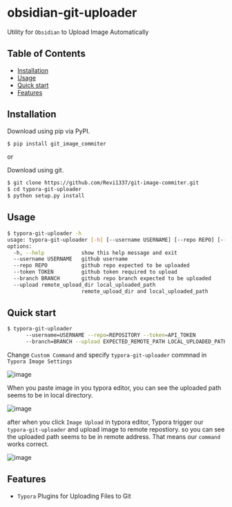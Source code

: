 # obsidian-git-uploader

Utility for `Obsidian` to Upload Image Automatically

## Table of Contents

  * [Installation](#installation)
  * [Usage](#Usage)
  * [Quick start](#quick-start)
  * [Features](#features)
  
## Installation

Download using pip via PyPI.

```bash
$ pip install git_image_commiter
```

or 

Download using git.

```bash
$ git clone https://github.com/Revi1337/git-image-commiter.git
$ cd typora-git-uploader
$ python setup.py install
```

## Usage

```bash
$ typora-git-uploader -h
usage: typora-git-uploader [-h] [--username USERNAME] [--repo REPO] [--token TOKEN] [--branch BRANCH] [--upload remote_upload_dir local_uploaded_path]
options:
  -h, --help            show this help message and exit
  --username USERNAME   github username
  --repo REPO           github repo expected to be uploaded
  --token TOKEN         github token required to upload
  --branch BRANCH       github repo branch expected to be uploaded
  --upload remote_upload_dir local_uploaded_path
                        remote_upload_dir and local_uploaded_path
```

## Quick start

```bash
$ typora-git-uploader 
      --username=USERNAME --repo=REPOSITORY --token=API_TOKEN 
      --branch=BRANCH --upload EXPECTED_REMOTE_PATH LOCAL_UPLOADED_PATH     
```

Change `Custom Command` and specify `typora-git-uploader` commnad in `Typora Image Settings`


![image](https://github.com/Revi1337/BlogImageFactory/assets/86167726/d6384472-945e-4ada-9bfa-0daffdcb4b29)

When you paste image in you typora editor, you can see the uploaded path seems to be in local directory.

![image](https://github.com/Revi1337/BlogImageFactory/assets/86167726/a171bf05-876c-4d9a-887f-1903c622bfcc)

after when you click `Image Upload` in typora editor, Typora trigger our `typora-git-uploader` and upload image to remote repostiory.
so you can see the uploaded path seems to be in remote address.
That means our `command` works correct.

![image](https://github.com/Revi1337/BlogImageFactory/assets/86167726/55fa31c1-588c-421f-a27c-64a8410f4e92)

## Features

  * `Typora` Plugins for Uploading Files to Git

